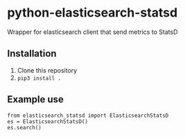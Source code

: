 # python-elasticsearch-statsd

Wrapper for elasticsearch client that send metrics to StatsD

## Installation

1. Clone this repository
2. `pip3 install .`

## Example use

```
from elasticsearch_statsd import ElasticsearchStatsD
es = ElasticsearchStatsD()
es.search()
```


